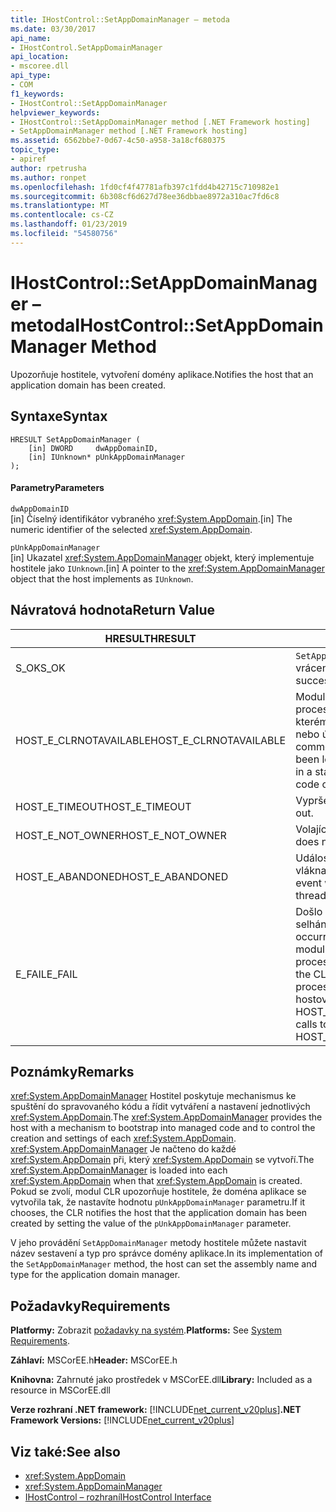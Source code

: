 ```yaml
---
title: IHostControl::SetAppDomainManager – metoda
ms.date: 03/30/2017
api_name:
- IHostControl.SetAppDomainManager
api_location:
- mscoree.dll
api_type:
- COM
f1_keywords:
- IHostControl::SetAppDomainManager
helpviewer_keywords:
- IHostControl::SetAppDomainManager method [.NET Framework hosting]
- SetAppDomainManager method [.NET Framework hosting]
ms.assetid: 6562bbe7-0d67-4c50-a958-3a18cf680375
topic_type:
- apiref
author: rpetrusha
ms.author: ronpet
ms.openlocfilehash: 1fd0cf4f47781afb397c1fdd4b42715c710982e1
ms.sourcegitcommit: 6b308cf6d627d78ee36dbbae8972a310ac7fd6c8
ms.translationtype: MT
ms.contentlocale: cs-CZ
ms.lasthandoff: 01/23/2019
ms.locfileid: "54580756"
---
```

# <a name="ihostcontrolsetappdomainmanager-method"></a><span data-ttu-id="166b3-102">IHostControl::SetAppDomainManager – metoda</span><span class="sxs-lookup"><span data-stu-id="166b3-102">IHostControl::SetAppDomainManager Method</span></span>
<span data-ttu-id="166b3-103">Upozorňuje hostitele, vytvoření domény aplikace.</span><span class="sxs-lookup"><span data-stu-id="166b3-103">Notifies the host that an application domain has been created.</span></span>  
  
## <a name="syntax"></a><span data-ttu-id="166b3-104">Syntaxe</span><span class="sxs-lookup"><span data-stu-id="166b3-104">Syntax</span></span>  
  
```  
HRESULT SetAppDomainManager (  
    [in] DWORD     dwAppDomainID,  
    [in] IUnknown* pUnkAppDomainManager  
);  
```  
  
#### <a name="parameters"></a><span data-ttu-id="166b3-105">Parametry</span><span class="sxs-lookup"><span data-stu-id="166b3-105">Parameters</span></span>  
 `dwAppDomainID`  
 <span data-ttu-id="166b3-106">[in] Číselný identifikátor vybraného <xref:System.AppDomain>.</span><span class="sxs-lookup"><span data-stu-id="166b3-106">[in] The numeric identifier of the selected <xref:System.AppDomain>.</span></span>  
  
 `pUnkAppDomainManager`  
 <span data-ttu-id="166b3-107">[in] Ukazatel <xref:System.AppDomainManager> objekt, který implementuje hostitele jako `IUnknown`.</span><span class="sxs-lookup"><span data-stu-id="166b3-107">[in] A pointer to the <xref:System.AppDomainManager> object that the host implements as `IUnknown`.</span></span>  
  
## <a name="return-value"></a><span data-ttu-id="166b3-108">Návratová hodnota</span><span class="sxs-lookup"><span data-stu-id="166b3-108">Return Value</span></span>  
  
|<span data-ttu-id="166b3-109">HRESULT</span><span class="sxs-lookup"><span data-stu-id="166b3-109">HRESULT</span></span>|<span data-ttu-id="166b3-110">Popis</span><span class="sxs-lookup"><span data-stu-id="166b3-110">Description</span></span>|  
|-------------|-----------------|  
|<span data-ttu-id="166b3-111">S_OK</span><span class="sxs-lookup"><span data-stu-id="166b3-111">S_OK</span></span>|<span data-ttu-id="166b3-112">`SetAppDomainManager` bylo úspěšně vráceno.</span><span class="sxs-lookup"><span data-stu-id="166b3-112">`SetAppDomainManager` returned successfully.</span></span>|  
|<span data-ttu-id="166b3-113">HOST_E_CLRNOTAVAILABLE</span><span class="sxs-lookup"><span data-stu-id="166b3-113">HOST_E_CLRNOTAVAILABLE</span></span>|<span data-ttu-id="166b3-114">Modul CLR (CLR) se nenačetl do procesu nebo modul CLR je ve stavu, ve kterém nelze spouštět spravovaný kód nebo úspěšně zpracovat volání.</span><span class="sxs-lookup"><span data-stu-id="166b3-114">The common language runtime (CLR) has not been loaded into a process, or the CLR is in a state in which it cannot run managed code or process the call successfully.</span></span>|  
|<span data-ttu-id="166b3-115">HOST_E_TIMEOUT</span><span class="sxs-lookup"><span data-stu-id="166b3-115">HOST_E_TIMEOUT</span></span>|<span data-ttu-id="166b3-116">Vypršel časový limit volání.</span><span class="sxs-lookup"><span data-stu-id="166b3-116">The call timed out.</span></span>|  
|<span data-ttu-id="166b3-117">HOST_E_NOT_OWNER</span><span class="sxs-lookup"><span data-stu-id="166b3-117">HOST_E_NOT_OWNER</span></span>|<span data-ttu-id="166b3-118">Volající není vlastníkem zámku.</span><span class="sxs-lookup"><span data-stu-id="166b3-118">The caller does not own the lock.</span></span>|  
|<span data-ttu-id="166b3-119">HOST_E_ABANDONED</span><span class="sxs-lookup"><span data-stu-id="166b3-119">HOST_E_ABANDONED</span></span>|<span data-ttu-id="166b3-120">Událost byla zrušena při zablokování vlákna nebo vlákénka čekal na něj.</span><span class="sxs-lookup"><span data-stu-id="166b3-120">An event was canceled while a blocked thread or fiber was waiting on it.</span></span>|  
|<span data-ttu-id="166b3-121">E_FAIL</span><span class="sxs-lookup"><span data-stu-id="166b3-121">E_FAIL</span></span>|<span data-ttu-id="166b3-122">Došlo k neznámé katastrofických selhání.</span><span class="sxs-lookup"><span data-stu-id="166b3-122">An unknown catastrophic failure occurred.</span></span> <span data-ttu-id="166b3-123">Po návratu metody E_FAIL, modul CLR už nejsou použitelné v rámci procesu.</span><span class="sxs-lookup"><span data-stu-id="166b3-123">When a method returns E_FAIL, the CLR is no longer usable within the process.</span></span> <span data-ttu-id="166b3-124">Následující volání metody hostování vrací HOST_E_CLRNOTAVAILABLE.</span><span class="sxs-lookup"><span data-stu-id="166b3-124">Subsequent calls to hosting methods return HOST_E_CLRNOTAVAILABLE.</span></span>|  
  
## <a name="remarks"></a><span data-ttu-id="166b3-125">Poznámky</span><span class="sxs-lookup"><span data-stu-id="166b3-125">Remarks</span></span>  
 <span data-ttu-id="166b3-126"><xref:System.AppDomainManager> Hostitel poskytuje mechanismus ke spuštění do spravovaného kódu a řídit vytváření a nastavení jednotlivých <xref:System.AppDomain>.</span><span class="sxs-lookup"><span data-stu-id="166b3-126">The <xref:System.AppDomainManager> provides the host with a mechanism to bootstrap into managed code and to control the creation and settings of each <xref:System.AppDomain>.</span></span> <span data-ttu-id="166b3-127"><xref:System.AppDomainManager> Je načteno do každé <xref:System.AppDomain> při, který <xref:System.AppDomain> se vytvoří.</span><span class="sxs-lookup"><span data-stu-id="166b3-127">The <xref:System.AppDomainManager> is loaded into each <xref:System.AppDomain> when that <xref:System.AppDomain> is created.</span></span> <span data-ttu-id="166b3-128">Pokud se zvolí, modul CLR upozorňuje hostitele, že doména aplikace se vytvořila tak, že nastavíte hodnotu `pUnkAppDomainManager` parametru.</span><span class="sxs-lookup"><span data-stu-id="166b3-128">If it chooses, the CLR notifies the host that the application domain has been created by setting the value of the `pUnkAppDomainManager` parameter.</span></span>  
  
 <span data-ttu-id="166b3-129">V jeho provádění `SetAppDomainManager` metody hostitele můžete nastavit název sestavení a typ pro správce domény aplikace.</span><span class="sxs-lookup"><span data-stu-id="166b3-129">In its implementation of the `SetAppDomainManager` method, the host can set the assembly name and type for the application domain manager.</span></span>  
  
## <a name="requirements"></a><span data-ttu-id="166b3-130">Požadavky</span><span class="sxs-lookup"><span data-stu-id="166b3-130">Requirements</span></span>  
 <span data-ttu-id="166b3-131">**Platformy:** Zobrazit [požadavky na systém](../../../../docs/framework/get-started/system-requirements.md).</span><span class="sxs-lookup"><span data-stu-id="166b3-131">**Platforms:** See [System Requirements](../../../../docs/framework/get-started/system-requirements.md).</span></span>  
  
 <span data-ttu-id="166b3-132">**Záhlaví:** MSCorEE.h</span><span class="sxs-lookup"><span data-stu-id="166b3-132">**Header:** MSCorEE.h</span></span>  
  
 <span data-ttu-id="166b3-133">**Knihovna:** Zahrnuté jako prostředek v MSCorEE.dll</span><span class="sxs-lookup"><span data-stu-id="166b3-133">**Library:** Included as a resource in MSCorEE.dll</span></span>  
  
 <span data-ttu-id="166b3-134">**Verze rozhraní .NET framework:** [!INCLUDE[net_current_v20plus](../../../../includes/net-current-v20plus-md.md)]</span><span class="sxs-lookup"><span data-stu-id="166b3-134">**.NET Framework Versions:** [!INCLUDE[net_current_v20plus](../../../../includes/net-current-v20plus-md.md)]</span></span>  
  
## <a name="see-also"></a><span data-ttu-id="166b3-135">Viz také:</span><span class="sxs-lookup"><span data-stu-id="166b3-135">See also</span></span>
- <xref:System.AppDomain>
- <xref:System.AppDomainManager>
- [<span data-ttu-id="166b3-136">IHostControl – rozhraní</span><span class="sxs-lookup"><span data-stu-id="166b3-136">IHostControl Interface</span></span>](../../../../docs/framework/unmanaged-api/hosting/ihostcontrol-interface.md)
